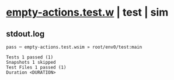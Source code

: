 # [empty-actions.test.w](../../../../../../tests/sdk_tests/misc/empty-actions.test.w) | test | sim

## stdout.log
```log
pass ─ empty-actions.test.wsim » root/env0/test:main

Tests 1 passed (1)
Snapshots 1 skipped
Test Files 1 passed (1)
Duration <DURATION>
```

